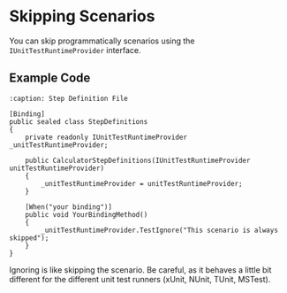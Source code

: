 # Skipping Scenarios

You can skip programmatically scenarios using the `IUnitTestRuntimeProvider` interface.

## Example Code

```{code-block} csharp
:caption: Step Definition File

[Binding]
public sealed class StepDefinitions
{
    private readonly IUnitTestRuntimeProvider _unitTestRuntimeProvider;

    public CalculatorStepDefinitions(IUnitTestRuntimeProvider unitTestRuntimeProvider)
    {
        _unitTestRuntimeProvider = unitTestRuntimeProvider;
    }

    [When("your binding")]
    public void YourBindingMethod()
    {
        _unitTestRuntimeProvider.TestIgnore("This scenario is always skipped");
    }
}
```

Ignoring is like skipping the scenario. Be careful, as it behaves a little bit different for the different unit test runners (xUnit, NUnit, TUnit, MSTest).

